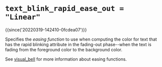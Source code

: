 # `text_blink_rapid_ease_out = "Linear"`

{{since('20220319-142410-0fcdea07')}}

Specifies the *easing function* to use when computing the color
for text that has the rapid blinking attribute in the fading-out
phase--when the text is fading from the foreground color to the
background color.

See [visual_bell](visual_bell.md) for more information about
easing functions.

